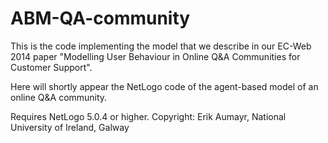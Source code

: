 ABM-QA-community
================

This is the code implementing the model that we describe in our EC-Web 2014 paper "Modelling User Behaviour in Online Q&amp;A Communities for Customer Support".

Here will shortly appear the NetLogo code of the agent-based model of an online Q&A community.

Requires NetLogo 5.0.4 or higher.
Copyright: Erik Aumayr, National University of Ireland, Galway

